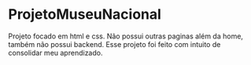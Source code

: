 # ProjetoMuseuNacional

Projeto focado em html e css. Não possui outras paginas além da home, também não possui backend.
Esse projeto foi feito com intuito de consolidar meu aprendizado.
